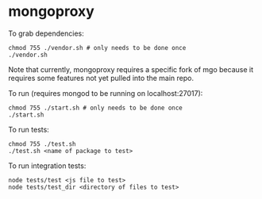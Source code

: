 # mongoproxy

To grab dependencies:

	chmod 755 ./vendor.sh # only needs to be done once
	./vendor.sh

Note that currently, mongoproxy requires a specific fork of mgo because it requires some features not yet pulled into the main repo.

To run (requires mongod to be running on localhost:27017):

	chmod 755 ./start.sh # only needs to be done once
	./start.sh

To run tests:
	
	chmod 755 ./test.sh
	./test.sh <name of package to test>

To run integration tests:

	node tests/test <js file to test>
	node tests/test_dir <directory of files to test>
